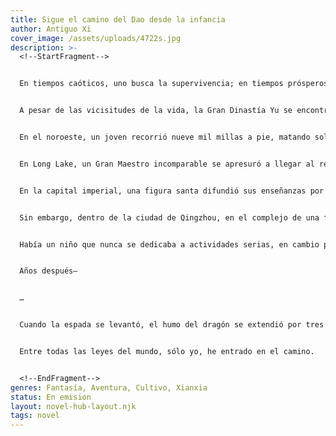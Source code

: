 ```yaml
---
title: Sigue el camino del Dao desde la infancia
author: Antiguo Xi
cover_image: /assets/uploads/4722s.jpg
description: >-
  <!--StartFragment-->


  En tiempos caóticos, uno busca la supervivencia; en tiempos prósperos, uno busca la fama.


  A pesar de las vicisitudes de la vida, la Gran Dinastía Yu se encontraba en una época de prosperidad.


  En el noroeste, un joven recorrió nueve mil millas a pie, matando solo al Gran Demonio para competir por una vida de gloria.


  En Long Lake, un Gran Maestro incomparable se apresuró a llegar al reino mortal para establecer una secta, dejando que su nombre fuera reverenciado durante cien generaciones.


  En la capital imperial, una figura santa difundió sus enseñanzas por todas partes, con seguidores en toda Qingzhou, y su legado perduró para siempre.


  Sin embargo, dentro de la ciudad de Qingzhou, en el complejo de una familia con una larga herencia militar,


  Había un niño que nunca se dedicaba a actividades serias, en cambio pasaba sus días jugando ajedrez, pintando, pescando y tocando la cítara.


  Años después—


  …


  Cuando la espada se levantó, el humo del dragón se extendió por tres mil millas, ¡y un solo golpe acabó con las ciudades de nueve provincias!


  Entre todas las leyes del mundo, sólo yo, he entrado en el camino.


  <!--EndFragment-->
genres: Fantasía, Aventura, Cultivo, Xianxia
status: En emision
layout: novel-hub-layout.njk
tags: novel
---
```

